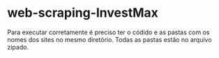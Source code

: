 # web-scraping-InvestMax

Para executar corretamente é preciso ter o códido e as pastas com os nomes dos sites no mesmo diretório. Todas as pastas estão no arquivo zipado.
